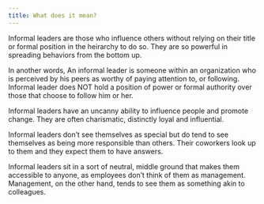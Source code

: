 ```yaml
---
title: What does it mean?
---
```

Informal leaders are those who influence others without relying on their
title or formal position in the heirarchy to do so. They are so powerful
in spreading behaviors from the bottom up.

In another words, An informal leader is someone within an organization
who is perceived by his peers as worthy of paying attention to, or
following. Informal leader does NOT hold a position of power or formal
authority over those that choose to follow him or her.

Informal leaders have an uncanny ability to influence people and promote
change. They are often charismatic, distinctly loyal and influential.

Informal leaders don’t see themselves as special but do tend to see
themselves as being more responsible than others. Their coworkers look
up to them and they expect them to have answers.

Informal leaders sit in a sort of neutral, middle ground that makes them
accessible to anyone, as employees don’t think of them as management.
Management, on the other hand, tends to see them as something akin to
colleagues.
